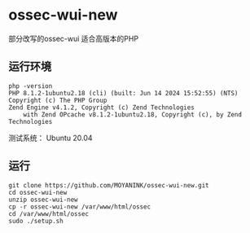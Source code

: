 # ossec-wui-new

部分改写的ossec-wui
适合高版本的PHP

## 运行环境

```
php -version
PHP 8.1.2-1ubuntu2.18 (cli) (built: Jun 14 2024 15:52:55) (NTS)
Copyright (c) The PHP Group
Zend Engine v4.1.2, Copyright (c) Zend Technologies
    with Zend OPcache v8.1.2-1ubuntu2.18, Copyright (c), by Zend Technologies
```

测试系统：
Ubuntu 20.04

## 运行

```
git clone https://github.com/MOYANINK/ossec-wui-new.git
cd ossec-wui-new
unzip ossec-wui-new
cp -r ossec-wui-new /var/www/html/ossec
cd /var/www/html/ossec
sudo ./setup.sh
```

